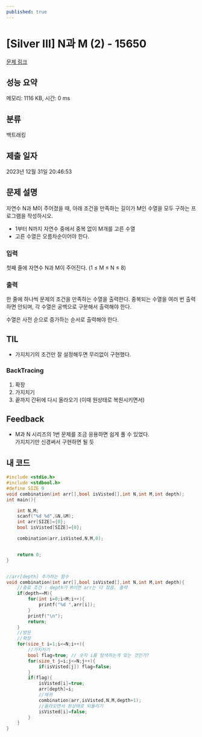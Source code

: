 ```yaml
---
published: true
---
```

# [Silver III] N과 M (2) - 15650 

[문제 링크](https://www.acmicpc.net/problem/15650) 

## 성능 요약

메모리: 1116 KB, 시간: 0 ms

## 분류

백트래킹

## 제출 일자

2023년 12월 31일 20:46:53

## 문제 설명

자연수 N과 M이 주어졌을 때, 아래 조건을 만족하는 길이가 M인 수열을 모두 구하는 프로그램을 작성하시오.

- 1부터 N까지 자연수 중에서 중복 없이 M개를 고른 수열
- 고른 수열은 오름차순이어야 한다.

### 입력 

첫째 줄에 자연수 N과 M이 주어진다. (1 ≤ M ≤ N ≤ 8)

### 출력 

한 줄에 하나씩 문제의 조건을 만족하는 수열을 출력한다. 중복되는 수열을 여러 번 출력하면 안되며, 각 수열은 공백으로 구분해서 출력해야 한다.

수열은 사전 순으로 증가하는 순서로 출력해야 한다.

## TIL

- 가지치기의 조건만 잘 설정해두면 무리없이 구현했다.

### BackTracing

1. 확장
2. 가지치기
3. 끝까지 간뒤에 다시 올라오기 (이때 원상태로 복원시키면서)

## Feedback

- M과 N 시리즈의 1번 문제를 조금 응용하면 쉽게 풀 수 있었다.  
  가지치기만 신경써서 구현하면 될 듯

## 내 코드

```c
#include <stdio.h>
#include <stdbool.h>
#define SIZE 9
void combination(int arr[],bool isVisted[],int N,int M,int depth);
int main(){

    int N,M;
    scanf("%d %d",&N,&M);
    int arr[SIZE]={0};
    bool isVisted[SIZE]={0};

    combination(arr,isVisted,N,M,0);


    return 0;
}


//arr[depth] 추가하는 함수
void combination(int arr[],bool isVisted[],int N,int M,int depth){
    //종료 조건 : depth가 M이면 arr는 다 찼음. 출력
    if(depth==M){
        for(int i=0;i<M;i++){
            printf("%d ",arr[i]);
        }
        printf("\n");
        return;
    }
    //방문
    //확장
    for(size_t i=1;i<=N;i++){
        //가지치기
        bool flag=true; // 숫자 i를 탐색하는게 맞는 것인가?
        for(size_t j=i;j<=N;j++){
            if(isVisted[j]) flag=false;
        }
        if(flag){
            isVisted[i]=true;
            arr[depth]=i;
            //재귀
            combination(arr,isVisted,N,M,depth+1);
            //올라오면서 원상태로 되돌리기
            isVisted[i]=false;
        }
    }
}
```
